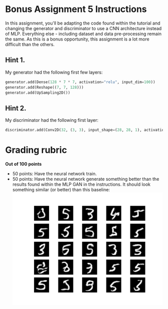 # Bonus Assignment 5 Instructions

In this assignment, you'll be adapting the code found within the tutorial and changing the generator and discriminator to use a CNN architecture instead of MLP. Everything else - including dataset and data pre-processing remain the same. As this is a bonus opportunity, this assignment is a lot more difficult than the others.

## Hint 1.
My generator had the following first few layers:
```py
generator.add(Dense(128 * 7 * 7, activation="relu", input_dim=100))
generator.add(Reshape((7, 7, 128)))
generator.add(UpSampling2D())
```

## Hint 2.
My discriminator had the following first layer:
```py
discriminator.add(Conv2D(32, (3, 3), input_shape=(28, 28, 1), activation='relu'))
```

# Grading rubric
**Out of 100 points**

- 50 points: Have the neural network train.
- 50 points: Have the neural network generate something better than the results found within the MLP GAN in the instructions. It should look something similar (or better) than this baseline:
![baseline](md_res/epoch8200cnn.png)
